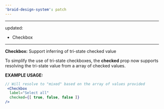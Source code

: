 ```yaml
---
'braid-design-system': patch
---
```


---
updated:
  - Checkbox
---

**Checkbox:** Support inferring of tri-state checked value

To simplify the use of tri-state checkboxes, the **checked** prop now supports resolving the tri-state value from a array of checked values.

**EXAMPLE USAGE:**
```jsx
// Will resolve to "mixed" based on the array of values provided
 <Checkbox
  label="Select all"
  checked={[ true, false, false ]}
/>
```

